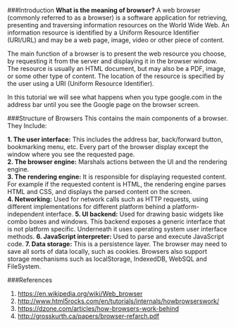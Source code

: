###Introduction
**What is the meaning of browser?**
A web browser (commonly referred to as a browser) is a software application for retrieving, presenting and traversing information resources on the World Wide Web. An information resource is identified by a Uniform Resource Identifier (URI/URL) and may be a web page, image, video or other piece of content.

The main function of a browser is to present the web resource you choose, by requesting it from the server and displaying it in the browser window. The resource is usually an HTML document, but may also be a PDF, image, or some other type of content. The location of the resource is specified by the user using a URI (Uniform Resource Identifier).

In this tutorial we will see what happens when you type google.com in the address bar until you see the Google page on the browser screen.

###Structure of Browsers
This contains the main components of a browser. They Include:<br>

  **1. The user interface:** This includes the address bar, back/forward button, bookmarking menu, etc. Every part of the browser display except the window where you see the requested page.<br>
  **2. The browser engine:** Marshals actions between the UI and the rendering engine.<br>
  **3. The rendering engine:** It is responsible for displaying requested content. For example if the requested content is HTML, the rendering engine parses HTML and CSS, and displays the parsed content on the screen.<br>
  **4. Networking:** Used for network calls such as HTTP requests, using different implementations for different platform behind a platform-independent interface.
  **5. UI backend:** Used for drawing basic widgets like combo boxes and windows. This backend exposes a generic interface that is not platform specific. Underneath it uses operating system user interface methods.
  **6. JavaScript interpreter:** Used to parse and execute JavaScript code.
  **7. Data storage:** This is a persistence layer. The browser may need to save all sorts of data locally, such as cookies. Browsers also support storage mechanisms such as localStorage, IndexedDB, WebSQL and FileSystem.


###References
1. https://en.wikipedia.org/wiki/Web_browser
2. http://www.html5rocks.com/en/tutorials/internals/howbrowserswork/
3. https://dzone.com/articles/how-browsers-work-behind
4. http://grosskurth.ca/papers/browser-refarch.pdf
